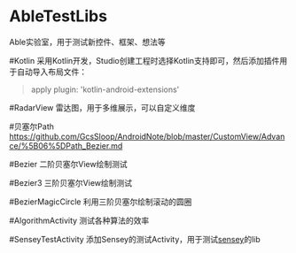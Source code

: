 # AbleTestLibs
Able实验室，用于测试新控件、框架、想法等

#Kotlin
采用Kotlin开发，Studio创建工程时选择Kotlin支持即可，然后添加插件用于自动导入布局文件：
>apply plugin: 'kotlin-android-extensions'

#RadarView
雷达图，用于多维展示，可以自定义维度

#贝塞尔Path
https://github.com/GcsSloop/AndroidNote/blob/master/CustomView/Advance/%5B06%5DPath_Bezier.md

#Bezier
二阶贝塞尔View绘制测试

#Bezier3
三阶贝塞尔View绘制测试

#BezierMagicCircle
利用三阶贝塞尔绘制滚动的圆圈

#AlgorithmActivity
测试各种算法的效率

#SenseyTestActivity
添加Sensey的测试Activity，用于测试[sensey](https://github.com/nisrulz/sensey)的lib
